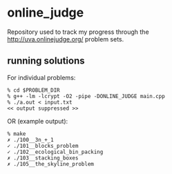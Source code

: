 online_judge
============

Repository used to track my progress through the http://uva.onlinejudge.org/ problem sets.

running solutions
-----------------

For individual problems:

    % cd $PROBLEM_DIR
    % g++ -lm -lcrypt -O2 -pipe -DONLINE_JUDGE main.cpp
    % ./a.out < input.txt
    << output suppressed >>

OR (example output):

    % make
    ✗ ./100__3n_+_1
    ✓ ./101__blocks_problem
    ✓ ./102__ecological_bin_packing
    ✗ ./103__stacking_boxes
    ✗ ./105__the_skyline_problem

